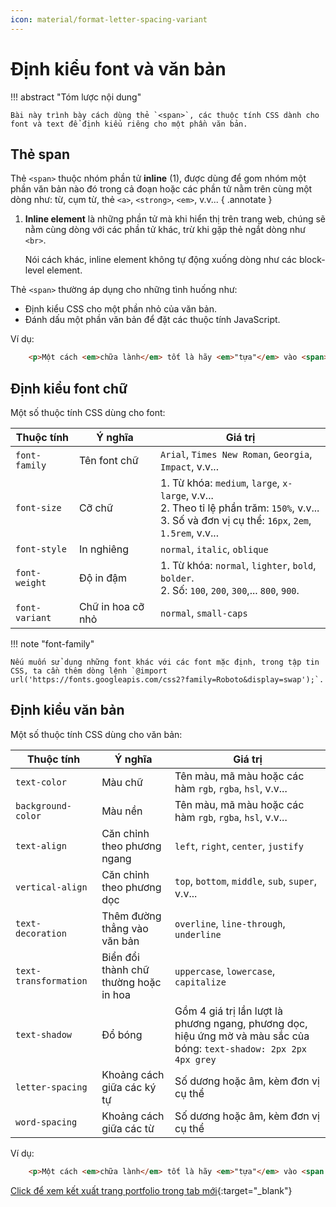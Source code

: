 ```yaml
---
icon: material/format-letter-spacing-variant
---
```


# Định kiểu font và văn bản

!!! abstract "Tóm lược nội dung"

    Bài này trình bày cách dùng thẻ `<span>`, các thuộc tính CSS dành cho font và text để định kiểu riêng cho một phần văn bản.

## Thẻ span

Thẻ `<span>` thuộc nhóm phần tử **inline** (1), được dùng để gom nhóm một phần văn bản nào đó trong cả đoạn hoặc các phần tử nằm trên cùng một dòng như: từ, cụm từ, thẻ `<a>`, `<strong>`, `<em>`, v.v...
{ .annotate }

1.  **Inline element** là những phần tử mà khi hiển thị trên trang web, chúng sẽ nằm cùng dòng với các phần tử khác, trừ khi gặp thẻ ngắt dòng như `<br>`.

    Nói cách khác, inline element không tự động xuống dòng như các block-level element.

Thẻ `<span>` thường áp dụng cho những tình huống như:

- Định kiểu CSS cho một phần nhỏ của văn bản.
- Đánh dấu một phần văn bản để đặt các thuộc tính JavaScript.

Ví dụ:

```html title="portfolio.html" linenums="24"
    <p>Một cách <em>chữa lành</em> tốt là hãy <em>"tựa"</em> vào <span>khoa học</span>.</p>
```

## Định kiểu font chữ

Một số thuộc tính CSS dùng cho font:

| Thuộc tính | Ý nghĩa | Giá trị |
|--- | --- | --- |
| `font-family` | Tên font chữ | `Arial`, `Times New Roman`, `Georgia`, `Impact`, v.v... |
| `font-size`	| Cỡ chữ | 1. Từ khóa: `medium`, `large`, `x-large`, v.v... <br> 2. Theo tỉ lệ phần trăm: `150%`, v.v... <br> 3. Số và đơn vị cụ thể: `16px`, `2em`, `1.5rem`, v.v... |
| `font-style` | In nghiêng | `normal`, `italic`, `oblique` |
| `font-weight` |	Độ in đậm | 1. Từ khóa: `normal`, `lighter`, `bold`, `bolder`. <br> 2. Số: `100`, `200`, `300`,... `800`, `900`.
| `font-variant` | Chữ in hoa cỡ nhỏ | `normal`, `small-caps` |

!!! note "font-family"

    Nếu muốn sử dụng những font khác với các font mặc định, trong tập tin CSS, ta cần thêm dòng lệnh `@import url('https://fonts.googleapis.com/css2?family=Roboto&display=swap');`.

## Định kiểu văn bản

Một số thuộc tính CSS dùng cho văn bản:

| Thuộc tính | Ý nghĩa | Giá trị |
| --- | --- | --- |
| `text-color` | Màu chữ | Tên màu, mã màu hoặc các hàm `rgb`, `rgba`, `hsl`, v.v... |
| `background-color` | Màu nền | Tên màu, mã màu hoặc các hàm `rgb`, `rgba`, `hsl`, v.v... |
| `text-align` | Căn chỉnh theo phương ngang | `left`, `right`, `center`, `justify` |
| `vertical-align` | Căn chỉnh theo phương dọc | `top`, `bottom`, `middle`, `sub`, `super`, v.v... |
| `text-decoration` | Thêm đường thẳng vào văn bản | `overline`, `line-through`, `underline` |
| `text-transformation` | Biển đổi thành chữ thường hoặc in hoa | `uppercase`, `lowercase`, `capitalize` |
| `text-shadow` | Đổ bóng | Gồm 4 giá trị lần lượt là phương ngang, phương dọc, hiệu ứng mờ và màu sắc của bóng: `text-shadow: 2px 2px 4px grey` |
| `letter-spacing` | Khoảng cách giữa các ký tự | Số dương hoặc âm, kèm đơn vị cụ thể |
| `word-spacing` | Khoảng cách giữa các từ | Số dương hoặc âm, kèm đơn vị cụ thể |

Ví dụ:

```html title="portfolio.html" linenums="24"
    <p>Một cách <em>chữa lành</em> tốt là hãy <em>"tựa"</em> vào <span style="font-family: Georgia; font-size: 2.5rem; font-style: oblique; font-weight: 700; color: #00d86c; letter-spacing: -7px;">khoa học</span>.</p>
```

[Click để xem kết xuất trang portfolio trong tab mới](css-font-text/portfolio.html){:target="_blank"}